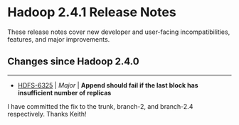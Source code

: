 # Hadoop  2.4.1 Release Notes

These release notes cover new developer and user-facing incompatibilities, features, and major improvements.

## Changes since Hadoop 2.4.0

---

* [HDFS-6325](https://issues.apache.org/jira/browse/HDFS-6325) | *Major* | **Append should fail if the last block has insufficient number of replicas**

I have committed the fix to the trunk, branch-2, and branch-2.4 respectively. Thanks Keith!



